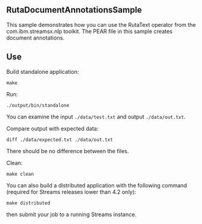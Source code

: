 ## RutaDocumentAnnotationsSample

This sample demonstrates how you can use the RutaText operator from the com.ibm.streamsx.nlp toolkit.
The PEAR file in this sample creates document annotations.

## Use

Build standalone application:

`make`

Run:

`./output/bin/standalone`

You can examine the input `./data/test.txt` and output `./data/out.txt`.

Compare output with expected data:

`diff ./data/expected.txt ./data/out.txt`

There should be no difference between the files.

Clean:

`make clean`

You can also build a distributed application with the following command (required for Streams releases lower than 4.2 only):

`make distributed`

then submit your job to a running Streams instance.
